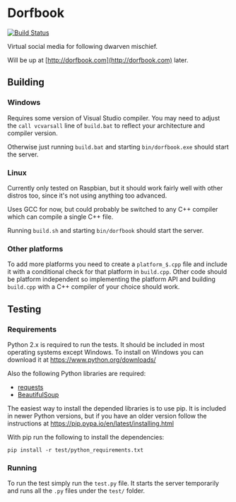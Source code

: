Dorfbook
========

[![Build Status](https://travis-ci.org/bqqbarbhg/dorfbook.svg?branch=master)](https://travis-ci.org/bqqbarbhg/dorfbook)

Virtual social media for following dwarven mischief.

Will be up at [http://dorfbook.com](http://dorfbook.com) later.

Building
--------

### Windows

Requires some version of Visual Studio compiler. You may need to adjust the
`call vcvarsall` line of `build.bat` to reflect your architecture and compiler
version.

Otherwise just running `build.bat` and starting `bin/dorfbook.exe` should
start the server.

### Linux

Currently only tested on Raspbian, but it should work fairly well with other
distros too, since it's not using anything too advanced.

Uses GCC for now, but could probably be switched to any C++ compiler which can
compile a single C++ file.

Running `build.sh` and starting `bin/dorfbook` should start the server.

### Other platforms

To add more platforms you need to create a `platform_$.cpp` file and include it
with a conditional check for that platform in `build.cpp`. Other code should be
platform independent so implementing the platform API and building `build.cpp`
with a C++ compiler of your choice should work.

Testing
-------

### Requirements

Python 2.x is required to run the tests. It should be included in most operating
systems except Windows. To install on Windows you can download it at
https://www.python.org/downloads/

Also the following Python libraries are required:
- [requests](https://pypi.python.org/pypi/requests)
- [BeautifulSoup](https://pypi.python.org/pypi/beautifulsoup4)

The easiest way to install the depended libraries is to use pip. It is
included in newer Python versions, but if you have an older version follow the
instructions at
https://pip.pypa.io/en/latest/installing.html

With pip run the following to install the dependencies:
```
pip install -r test/python_requirements.txt
```

### Running

To run the test simply run the `test.py` file. It starts the server temporarily
and runs all the `.py` files under the `test/` folder.

